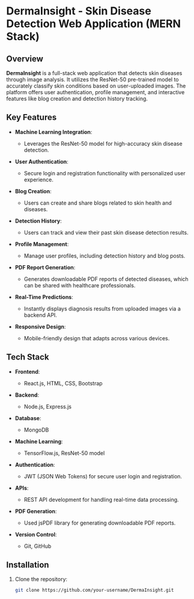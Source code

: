 # DermaInsight - Skin Disease Detection Web Application (MERN Stack)

## Overview
**DermaInsight** is a full-stack web application that detects skin diseases through image analysis. It utilizes the ResNet-50 pre-trained model to accurately classify skin conditions based on user-uploaded images. The platform offers user authentication, profile management, and interactive features like blog creation and detection history tracking.

## Key Features
- **Machine Learning Integration**: 
  - Leverages the ResNet-50 model for high-accuracy skin disease detection.
  
- **User Authentication**:
  - Secure login and registration functionality with personalized user experience.
  
- **Blog Creation**:
  - Users can create and share blogs related to skin health and diseases.
  
- **Detection History**:
  - Users can track and view their past skin disease detection results.

- **Profile Management**:
  - Manage user profiles, including detection history and blog posts.

- **PDF Report Generation**:
  - Generates downloadable PDF reports of detected diseases, which can be shared with healthcare professionals.

- **Real-Time Predictions**:
  - Instantly displays diagnosis results from uploaded images via a backend API.

- **Responsive Design**:
  - Mobile-friendly design that adapts across various devices.

## Tech Stack
- **Frontend**: 
  - React.js, HTML, CSS, Bootstrap
  
- **Backend**: 
  - Node.js, Express.js

- **Database**: 
  - MongoDB

- **Machine Learning**: 
  - TensorFlow.js, ResNet-50 model

- **Authentication**: 
  - JWT (JSON Web Tokens) for secure user login and registration.

- **APIs**: 
  - REST API development for handling real-time data processing.

- **PDF Generation**: 
  - Used jsPDF library for generating downloadable PDF reports.

- **Version Control**: 
  - Git, GitHub

## Installation
1. Clone the repository:
   ```bash
   git clone https://github.com/your-username/DermaInsight.git
